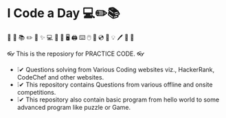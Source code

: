 # I Code a Day 💻✏️📚

🔴 📁 📚 ✏️ 🚀 ✨ 💻 🐍 🔐 🖥 🖨 ⌨ 🖱 💾 💿 📙 💡 🖊 📂 🔴

👓 This is the reposiory for PRACTICE CODE. 👓

* ❕✔ Questions solving from Various Coding websites viz., HackerRank, CodeChef and other websites.
* ❕✔ This repository contains Questions from various offline and onsite competitions.
* ❕✔ This repository also contain basic program from hello world to some advanced program like puzzle or Game.

